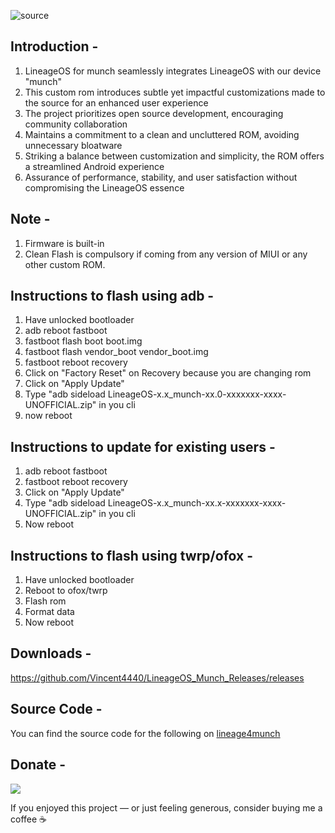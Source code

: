 ![source](https://github.com/Vincent4440/LineageOS_Munch_Releases/raw/main/picture.png)

 ## Introduction -
1. LineageOS for munch seamlessly integrates LineageOS with our device "munch"
2. This custom rom introduces subtle yet impactful customizations made to the source for an enhanced user experience
3. The project prioritizes open source development, encouraging community collaboration
4. Maintains a commitment to a clean and uncluttered ROM, avoiding unnecessary bloatware
5. Striking a balance between customization and simplicity, the ROM offers a streamlined Android experience
6. Assurance of performance, stability, and user satisfaction without compromising the LineageOS essence

 ## Note -
1. Firmware is built-in
2. Clean Flash is compulsory if coming from any version of MIUI or any other custom ROM.

 ## Instructions to flash using adb -
1. Have unlocked bootloader
2. adb reboot fastboot
3. fastboot flash boot boot.img
4. fastboot flash vendor_boot vendor_boot.img
5. fastboot reboot recovery
6. Click on "Factory Reset" on Recovery because you are changing rom
7. Click on "Apply Update"
8. Type "adb sideload LineageOS-x.x_munch-xx.0-xxxxxxx-xxxx-UNOFFICIAL.zip" in you cli
9. now reboot

 ## Instructions to update for existing users -
1. adb reboot fastboot
2. fastboot reboot recovery
3. Click on "Apply Update"
4. Type "adb sideload LineageOS-x.x_munch-xx.x-xxxxxxx-xxxx-UNOFFICIAL.zip" in you cli
5. Now reboot

 ## Instructions to flash using twrp/ofox -
1. Have unlocked bootloader
2. Reboot to ofox/twrp
3. Flash rom
4. Format data
5. Now reboot

## Downloads -
https://github.com/Vincent4440/LineageOS_Munch_Releases/releases

## Source Code -
You can find the source code for the following on [lineage4munch](https://github.com/lineage4munch)

## Donate -
<a href="https://www.buymeacoffee.com/ad1tyx666"><img src="https://img.buymeacoffee.com/button-api/?text=Buy me a coffee&emoji=☕&slug=ad1tyx666&button_colour=FFDD00&font_colour=000000&font_family=Cookie&outline_colour=000000&coffee_colour=ffffff" /></a>

If you enjoyed this project — or just feeling generous, consider buying me a coffee ☕
